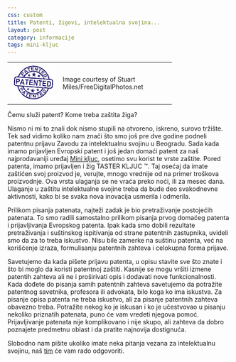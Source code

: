 ```yaml
---
css: custom
title: Patenti, žigovi, intelektualna svojina...
layout: post
category: informacije
tags: mini-kljuc
---
```


<table style="width:370px;"><tr><td>
<img src="/assets/images/news/patent_stamp-stuart_miles.jpg" width="300"/>
  </td><td>
Image courtesy of
  Stuart Miles/FreeDigitalPhotos.net
</td></tr></table>

Čemu služi patent? Kome treba zaštita žiga?

Nismo ni mi to znali dok nismo stupili na otvoreno, iskreno, surovo tržište. Tek sad vidimo koliko nam znači što smo još pre dve godine podneli patentnu prijavu Zavodu za intelektualnu svojinu u Beogradu. Sada kada imamo prijavljen Evropski patent i još jedan domaći patent za naš najprodavaniji uređaj [Mini kljuc](/proizvodi/mini-kljuc), osetimo svu korist te vrste zaštite. Pored patenta, imamo prijavljen i žig TASTER KLJUC ™. Taj osećaj da imate zaštićen svoj proizvod je, verujte, mnogo vrednije od na primer troškova proizvodnje. Ova vrsta ulaganja se ne vraća preko noći, ili za mesec dana. Ulaganje u zaštitu intelektualne svojine treba da bude deo svakodnevne aktivnosti, kako bi se svaka nova inovacija usmerila i odmerila.

Prilikom pisanja patenata, najteži zadak je bio pretraživanje postojećih patenata. To smo radili samostalno prilikom pisanja prvog domaćeg patenta i prijavljivanja Evropskog patenta. Ipak kada smo dobili rezultate pretraživanja i suštinskog ispitivanja od strane patentnih zastupnika, uvideli smo da za to treba iskustvo. Nisu bile zamerke na suštinu patenta, već na korišćenje izraza, formulisanju patentnih zahteva i celokupna forma prijave.

Savetujemo da kada pišete prijavu patenta, u opisu stavite sve što znate i što bi moglo da koristi patentnoj zaštiti. Kasnije se mogu vršiti izmene patentih zahteva ali ne i proširivati opis i dodavati nove funkcionalnosti.
Kada dođete do pisanja samih patentnih zahteva savetujemo da potražite patentnog savetnika, profesora ili advokata, bilo koga ko ima iskustva. Za pisanje opisa patenta ne treba iskustvo, ali za pisanje patentnih zahteva obavezno treba. Potražite nekog ko je iskusan i ko je učestvovao u pisanju nekoliko priznatih patenata, puno će vam vredeti njegova pomoć. Prijavljivanje patenata nije komplikovano i nije skupo, ali zahteva da dobro poznajete predmetnu oblast i da pratite najnovija dostignuća.

Slobodno nam pišite ukoliko imate neka pitanja vezana za intelektualnu svojinu,
naš [tim](http://www.trk.in.rs) će vam rado odgovoriti.
